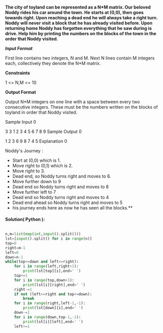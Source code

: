 **The city of toyland can be represented as a N*M matrix.
Our beloved Noddy rides his car around the town.
He starts at (0,0), then goes towards right. Upon reaching a dead end he will always take a right turn. Noddy will never visit a block that he has already visited before.
Upon returning home Noddy has forgotten everything that he saw during is drive. Help him by printing the numbers on the blocks of the town in the order that Noddy visited.**

**_Input Format_**

First line contains two integers, N and M.
Next N lines contain M integers each, collectively they denote the N*M matrix.

**Constraints**

1 <= N,M <= 10

**Output Format**

Output N*M integers on one line with a space between every two consecutive integers. These must be the numbers written on the blocks of toyland in order that Noddy visited.

Sample Input 0

3 3
1 2 3
4 5 6
7 8 9
Sample Output 0

1 2 3 6 9 8 7 4 5
Explanation 0

Noddy's Journey :
- Start at (0,0) which is 1.
- Move right to (0,1) which is 2.
- Move right to 3.
- Dead end, so Noddy turns right and moves to 6.
- Move further down to 9
- Dead end so Noddy turns right and moves to 8
- Move further left to 7
- Dead end so Noddy turns right and moves to 4
- Dead end ahead so Noddy turns right and moves to 5
- his journey ends here as now he has seen all the blocks.**


#### Solution( Python ):
```py

n,m=list(map(int,input().split()))
lst=[input().split() for i in range(n)]
top=0
right=m-1
left=0
down=n-1
while(top<=down and left<=right):
    for i in range(left,right+1):
        print(lst[top][i],end=' ')
    top+=1
    for i in range(top,down+1):
        print(lst[i][right],end=' ')
    right-=1
    if not (left<=right and top<=down):
        break
    for i in range(right,left-1,-1):
        print(lst[down][i],end=' ')
    down-=1
    for i in range(down,top-1,-1):
        print(lst[i][left],end=' ')
    left+=1
    
```   
